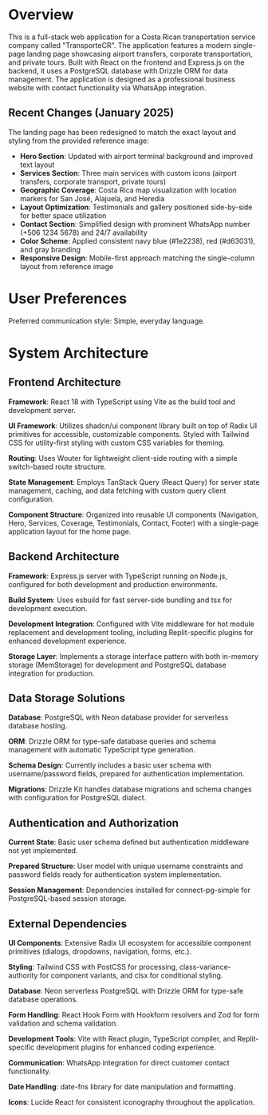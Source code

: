 # Overview

This is a full-stack web application for a Costa Rican transportation service company called "TransporteCR". The application features a modern single-page landing page showcasing airport transfers, corporate transportation, and private tours. Built with React on the frontend and Express.js on the backend, it uses a PostgreSQL database with Drizzle ORM for data management. The application is designed as a professional business website with contact functionality via WhatsApp integration.

## Recent Changes (January 2025)

The landing page has been redesigned to match the exact layout and styling from the provided reference image:

- **Hero Section**: Updated with airport terminal background and improved text layout
- **Services Section**: Three main services with custom icons (airport transfers, corporate transport, private tours)
- **Geographic Coverage**: Costa Rica map visualization with location markers for San José, Alajuela, and Heredia
- **Layout Optimization**: Testimonials and gallery positioned side-by-side for better space utilization
- **Contact Section**: Simplified design with prominent WhatsApp number (+506 1234 5678) and 24/7 availability
- **Color Scheme**: Applied consistent navy blue (#1e2238), red (#d63031), and gray branding
- **Responsive Design**: Mobile-first approach matching the single-column layout from reference image

# User Preferences

Preferred communication style: Simple, everyday language.

# System Architecture

## Frontend Architecture

**Framework**: React 18 with TypeScript using Vite as the build tool and development server.

**UI Framework**: Utilizes shadcn/ui component library built on top of Radix UI primitives for accessible, customizable components. Styled with Tailwind CSS for utility-first styling with custom CSS variables for theming.

**Routing**: Uses Wouter for lightweight client-side routing with a simple switch-based route structure.

**State Management**: Employs TanStack Query (React Query) for server state management, caching, and data fetching with custom query client configuration.

**Component Structure**: Organized into reusable UI components (Navigation, Hero, Services, Coverage, Testimonials, Contact, Footer) with a single-page application layout for the home page.

## Backend Architecture

**Framework**: Express.js server with TypeScript running on Node.js, configured for both development and production environments.

**Build System**: Uses esbuild for fast server-side bundling and tsx for development execution.

**Development Integration**: Configured with Vite middleware for hot module replacement and development tooling, including Replit-specific plugins for enhanced development experience.

**Storage Layer**: Implements a storage interface pattern with both in-memory storage (MemStorage) for development and PostgreSQL database integration for production.

## Data Storage Solutions

**Database**: PostgreSQL with Neon database provider for serverless database hosting.

**ORM**: Drizzle ORM for type-safe database queries and schema management with automatic TypeScript type generation.

**Schema Design**: Currently includes a basic user schema with username/password fields, prepared for authentication implementation.

**Migrations**: Drizzle Kit handles database migrations and schema changes with configuration for PostgreSQL dialect.

## Authentication and Authorization

**Current State**: Basic user schema defined but authentication middleware not yet implemented.

**Prepared Structure**: User model with unique username constraints and password fields ready for authentication system implementation.

**Session Management**: Dependencies installed for connect-pg-simple for PostgreSQL-based session storage.

## External Dependencies

**UI Components**: Extensive Radix UI ecosystem for accessible component primitives (dialogs, dropdowns, navigation, forms, etc.).

**Styling**: Tailwind CSS with PostCSS for processing, class-variance-authority for component variants, and clsx for conditional styling.

**Database**: Neon serverless PostgreSQL with Drizzle ORM for type-safe database operations.

**Form Handling**: React Hook Form with Hookform resolvers and Zod for form validation and schema validation.

**Development Tools**: Vite with React plugin, TypeScript compiler, and Replit-specific development plugins for enhanced coding experience.

**Communication**: WhatsApp integration for direct customer contact functionality.

**Date Handling**: date-fns library for date manipulation and formatting.

**Icons**: Lucide React for consistent iconography throughout the application.